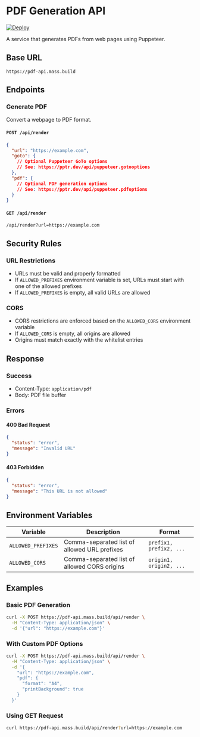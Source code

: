 # PDF Generation API

[![Deploy](https://www.herokucdn.com/deploy/button.svg)](https://heroku.com/deploy?template=https://github.com/abir-taheer/simple-url-to-pdf)


A service that generates PDFs from web pages using Puppeteer.

## Base URL
```
https://pdf-api.mass.build
```

## Endpoints

### Generate PDF
Convert a webpage to PDF format.

#### `POST /api/render`
```json
{
  "url": "https://example.com",
  "goto": {
    // Optional Puppeteer GoTo options
    // See: https://pptr.dev/api/puppeteer.gotooptions
  },
  "pdf": {
    // Optional PDF generation options
    // See: https://pptr.dev/api/puppeteer.pdfoptions
  }
}
```

#### `GET /api/render`
```
/api/render?url=https://example.com
```

## Security Rules

### URL Restrictions
- URLs must be valid and properly formatted
- If `ALLOWED_PREFIXES` environment variable is set, URLs must start with one of the allowed prefixes
- If `ALLOWED_PREFIXES` is empty, all valid URLs are allowed

### CORS
- CORS restrictions are enforced based on the `ALLOWED_CORS` environment variable
- If `ALLOWED_CORS` is empty, all origins are allowed
- Origins must match exactly with the whitelist entries

## Response

### Success
- Content-Type: `application/pdf`
- Body: PDF file buffer

### Errors

#### 400 Bad Request
```json
{
  "status": "error",
  "message": "Invalid URL"
}
```

#### 403 Forbidden
```json
{
  "status": "error",
  "message": "This URL is not allowed"
}
```

## Environment Variables

| Variable | Description | Format |
|----------|-------------|---------|
| `ALLOWED_PREFIXES` | Comma-separated list of allowed URL prefixes | `prefix1, prefix2, ...` |
| `ALLOWED_CORS` | Comma-separated list of allowed CORS origins | `origin1, origin2, ...` |

## Examples

### Basic PDF Generation
```bash
curl -X POST https://pdf-api.mass.build/api/render \
  -H "Content-Type: application/json" \
  -d '{"url": "https://example.com"}'
```

### With Custom PDF Options
```bash
curl -X POST https://pdf-api.mass.build/api/render \
  -H "Content-Type: application/json" \
  -d '{
    "url": "https://example.com",
    "pdf": {
      "format": "A4",
      "printBackground": true
    }
  }'
```

### Using GET Request
```bash
curl https://pdf-api.mass.build/api/render?url=https://example.com
```
